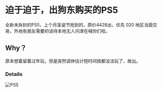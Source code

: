 # 迫于迫于，出狗东购买的PS5

全新未拆封的PS5，上个月圣诞节抢到的，原价4428出，优先 020 地区当面交易，外地有朋友需要的话待本地无人问津在喊你们哈。

## Why？

原本想着留着过年玩，但是突然调休估计短时间按都没法玩了，故出。

### Details

![PS5](http://p0.meituan.net/csc/2ec082a752a6ff1244b493f1d26890a854972.jpg)